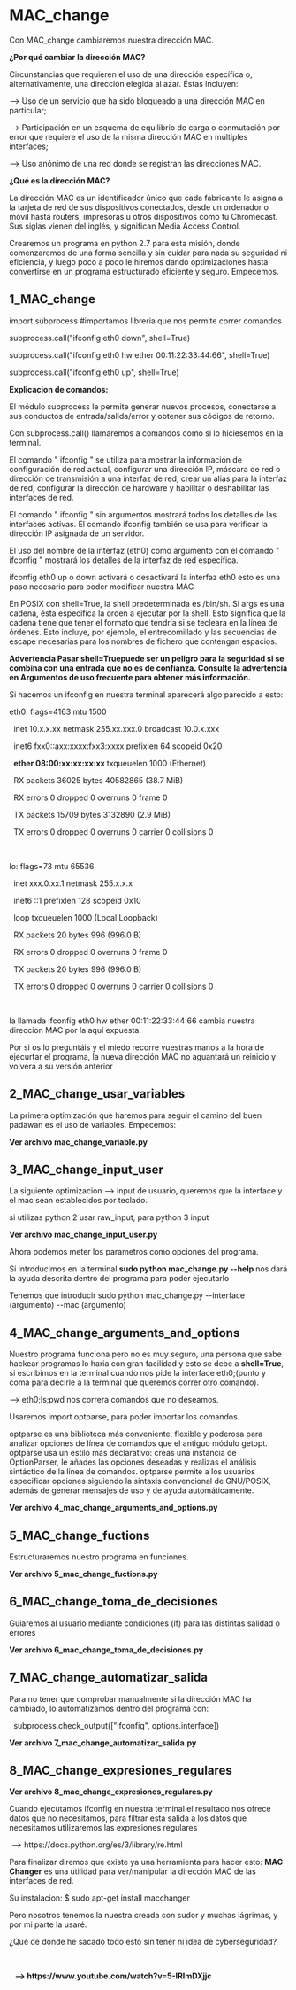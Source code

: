 <h1> MAC_change </h1>
<p>Con MAC_change cambiaremos nuestra dirección MAC.</p>

<p><b>¿Por qué cambiar la dirección MAC?</b></p>
Circunstancias que requieren el uso de una dirección específica o, alternativamente, una dirección elegida al azar. Éstas incluyen:</p>

<p> --> Uso de un servicio que ha sido bloqueado a una dirección MAC en particular;</p>
<p> --> Participación en un esquema de equilibrio de carga o conmutación por error que requiere el uso de la misma dirección MAC en múltiples interfaces;</p>
<p> --> Uso anónimo de una red donde se registran las direcciones MAC.</p>

<p><b>¿Qué es la dirección MAC?</b></p>
<p> La dirección MAC es un identificador único que cada fabricante le asigna a la tarjeta de red de sus dispositivos conectados, desde un ordenador o móvil hasta routers, impresoras u otros dispositivos como tu Chromecast. Sus siglas vienen del inglés, y significan Media Access Control.</p>

<p>Crearemos un programa en python 2.7 para esta misión, donde comenzaremos de una forma sencilla y sin cuidar para nada su seguridad ni eficiencia, y luego poco a poco
le hiremos dando optimizaciones hasta convertirse en un programa estructurado eficiente y seguro. Empecemos.</p>

<h2> 1_MAC_change</h2>
<div>
<p>import subprocess  #importamos libreria que nos permite correr comandos</p>

<p>subprocess.call("ifconfig eth0 down", shell=True)</p>
<p>subprocess.call("ifconfig eth0 hw ether 00:11:22:33:44:66", shell=True)</p>
<p>subprocess.call("ifconfig eth0 up", shell=True)</p></div>

<p><b>Explicacion de comandos:</b></p>
<p>El módulo subprocess le permite generar nuevos procesos, conectarse a sus conductos de entrada/salida/error y obtener sus códigos de retorno.</p>
<p>Con subprocess.call() llamaremos a comandos como si lo hiciesemos en la terminal.</p>
<p>El comando " ifconfig " se utiliza para mostrar la información de configuración de red actual, configurar una dirección IP, máscara de red o dirección de transmisión a una interfaz de red, crear un alias para la interfaz de red, configurar la dirección de hardware y habilitar o deshabilitar las interfaces de red.</p>
<p>El comando " ifconfig " sin argumentos mostrará todos los detalles de las interfaces activas. El comando ifconfig también se usa para verificar la dirección IP asignada de un servidor.</p>
<p>El uso del nombre de la interfaz (eth0) como argumento con el comando " ifconfig " mostrará los detalles de la interfaz de red específica.</p>
<p>ifconfig eth0 up o down activará o desactivará la interfaz eth0 esto es una paso necesario para poder modificar nuestra MAC</p>
<p> En POSIX con shell=True, la shell predeterminada es /bin/sh. Si args es una cadena, ésta especifica la orden a ejecutar por la shell. Esto significa que la cadena tiene que tener el formato que tendría si se tecleara en la línea de órdenes. Esto incluye, por ejemplo, el entrecomillado y las secuencias de escape necesarias para los nombres de fichero que contengan espacios. </p>
<p><b> Advertencia Pasar shell=Truepuede ser un peligro para la seguridad si se combina con una entrada que no es de confianza. Consulte la advertencia en Argumentos de uso frecuente para obtener más información.</b></p>

<p>Si hacemos un ifconfig en nuestra terminal aparecerá algo parecido a esto:</p>
<div>
<p>eth0: flags=4163<UP,BROADCAST,RUNNING,MULTICAST>  mtu 1500</p>
<p>&nbsp        inet 10.x.x.xx  netmask 255.xx.xxx.0  broadcast 10.0.x.xxx</p>
<p>&nbsp        inet6 fxx0::axx:xxxx:fxx3:xxxx  prefixlen 64  scopeid 0x20<link></p>
<p>&nbsp   <b>  ether 08:00:xx:xx:xx:xx </b> txqueuelen 1000  (Ethernet) </p>
<p>&nbsp        RX packets 36025  bytes 40582865 (38.7 MiB)</p>
<p>&nbsp        RX errors 0  dropped 0  overruns 0  frame 0</p>
<p>&nbsp        TX packets 15709  bytes 3132890 (2.9 MiB)</p>
<p>&nbsp        TX errors 0  dropped 0 overruns 0  carrier 0  collisions 0</p><br>

<p>lo: flags=73<UP,LOOPBACK,RUNNING>  mtu 65536</p>
<p>&nbsp        inet xxx.0.xx.1  netmask 255.x.x.x</p>
<p>&nbsp        inet6 ::1  prefixlen 128  scopeid 0x10<host></p>
<p>&nbsp        loop  txqueuelen 1000  (Local Loopback)</p>
<p>&nbsp        RX packets 20  bytes 996 (996.0 B)</p>
<p>&nbsp        RX errors 0  dropped 0  overruns 0  frame 0</p>
<p>&nbsp        TX packets 20  bytes 996 (996.0 B)</p>
<p>&nbsp        TX errors 0  dropped 0 overruns 0  carrier 0  collisions 0</p><br>
</div>

<p> la llamada ifconfig eth0 hw ether 00:11:22:33:44:66 cambia nuestra direccion MAC por la aquí expuesta.</p>
<p> Por si os lo preguntáis y el miedo recorre vuestras manos a la hora de ejecurtar el programa, la nueva dirección MAC no aguantará un reinicio y volverá a su versión anterior</p>


<h2> 2_MAC_change_usar_variables</h2> 
<p>La primera optimización que haremos para seguir el camino del buen padawan es el uso de variables. Empecemos:</p>
  
<p><b> Ver archivo mac_change_variable.py</b></p>


<h2> 3_MAC_change_input_user</h2> 
<p> La siguiente optimizacion --> input de usuario, queremos que la interface y el mac sean establecidos por teclado.</p>

<p> si utilizas python 2 usar raw_input, para python 3 input
<p><b> Ver archivo mac_change_input_user.py</b></p>

<p>Ahora podemos meter los parametros como opciones del programa.</p>
<p>Si introducimos en la terminal <b> sudo python mac_change.py --help </b> nos dará la ayuda descrita dentro del programa para poder ejecutarlo</p>
<p>Tenemos que introducir sudo python mac_change.py --interface (argumento) --mac (argumento)

<h2> 4_MAC_change_arguments_and_options</h2> 
<p>Nuestro programa funciona pero no es muy seguro, una persona que sabe hackear programas lo haria con gran facilidad y esto se debe a <b>shell=True</b>, si escribimos en la terminal cuando nos pide la interface eth0;(punto y coma para decirle a la terminal que queremos correr otro comando). </p>
<p> --> eth0;ls;pwd nos correra comandos que no deseamos.</p>

<p>Usaremos import optparse, para poder importar los comandos.</p>
<p>optparse es una biblioteca más conveniente, flexible y poderosa para analizar opciones de línea de comandos que el antiguo módulo getopt. optparse usa un estilo más declarativo: creas una instancia de OptionParser, le añades las opciones deseadas y realizas el análisis sintáctico de la línea de comandos. optparse permite a los usuarios especificar opciones siguiendo la sintaxis convencional de GNU/POSIX, además de generar mensajes de uso y de ayuda automáticamente.</p>
<p><b> Ver archivo 4_mac_change_arguments_and_options.py</b></p>

<h2> 5_MAC_change_fuctions</h2>
<p> Estructuraremos nuestro programa en funciones.</p>
<p><b> Ver archivo 5_mac_change_fuctions.py</b></p>

<h2> 6_MAC_change_toma_de_decisiones</h2>
<p> Guiaremos al usuario mediante condiciones (if) para las distintas salidad o errores </p>
<p><b> Ver archivo 6_mac_change_toma_de_decisiones.py</b></p>

<h2> 7_MAC_change_automatizar_salida</h2> 
<p> Para no tener que comprobar manualmente si la dirección MAC ha cambiado, lo automatizamos dentro del programa con:</p>
<p>&nbsp subprocess.check_output(["ifconfig", options.interface])
<p><b> Ver archivo 7_mac_change_automatizar_salida.py</b></p>

<h2> 8_MAC_change_expresiones_regulares</h2> 
<p><b> Ver archivo 8_mac_change_expresiones_regulares.py</b></p>
<p> Cuando ejecutamos ifconfig en nuestra terminal el resultado nos ofrece datos que no necesitamos, para filtrar esta salida a los datos que necesitamos utilizaremos las expresiones regulares</p>
<p> &nbsp--> https://docs.python.org/es/3/library/re.html</p>

<p></p>

Para finalizar diremos que existe ya una herramienta para hacer esto: <b>MAC Changer</b> es una utilidad para ver/manipular la dirección MAC de las interfaces de red.</p>
<p>Su instalacion: $ sudo apt-get install macchanger</p>
<p>Pero nosotros tenemos la nuestra creada con sudor y muchas lágrimas, y por mi parte la usaré.


<p> ¿Qué de donde he sacado todo esto sin tener ni idea de cyberseguridad?</p>
<br>
<p> <b> &nbsp&nbsp --> https://www.youtube.com/watch?v=5-IRImDXjjc </b></p>
